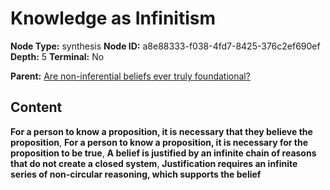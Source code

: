 # Knowledge as Infinitism

**Node Type:** synthesis
**Node ID:** a8e88333-f038-4fd7-8425-376c2ef690ef
**Depth:** 5
**Terminal:** No

**Parent:** [Are non-inferential beliefs ever truly foundational?](are-non-inferential-beliefs-ever-truly-foundational-antithesis-7098000a-1b16-42f2-8749-3a17135b7e4e.md)

## Content

**For a person to know a proposition, it is necessary that they believe the proposition**, **For a person to know a proposition, it is necessary for the proposition to be true**, **A belief is justified by an infinite chain of reasons that do not create a closed system**, **Justification requires an infinite series of non-circular reasoning, which supports the belief**
